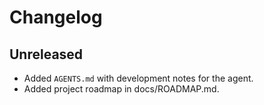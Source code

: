 # Changelog

## Unreleased
- Added `AGENTS.md` with development notes for the agent.
- Added project roadmap in docs/ROADMAP.md.

